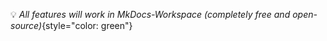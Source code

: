 :bulb: *All features will work in MkDocs-Workspace (completely free and open-source)*{style="color: green"}